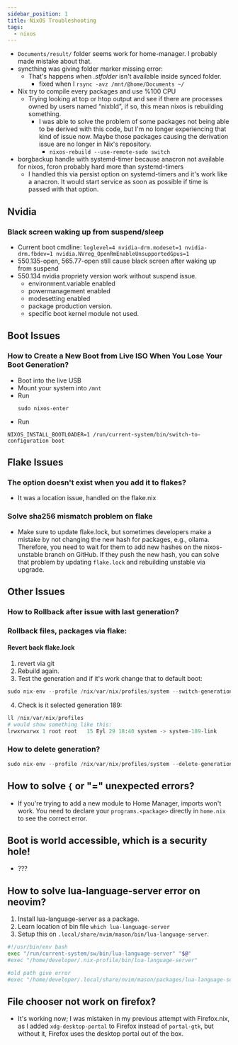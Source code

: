 ```yaml
---
sidebar_position: 1
title: NixOS Troubleshooting
tags:
  - nixos
---
```


<!-- TOC -->

- ​`Documents/result/`​ folder seems work for home-manager. I probably made mistake about that.
- syncthing was giving folder marker missing error:
  - That's happens when _.stfolder_ isn't available inside synced folder.
    - fixed when I `rsync -avz /mnt/@home/Documents ~/`​
- Nix try to compile every packages and use %100 CPU
  - Trying looking at top or htop output and see if there are processes owned by users named “nixbld”, if so, this mean nixos is rebuilding something.
    - I was able to solve the problem of some packages not being able to be derived with this code, but I'm no longer experiencing that kind of issue now. Maybe those packages causing the derivation issue are no longer in Nix's repository.
      - ​`nixos-rebuild --use-remote-sudo switch`​
- borgbackup handle with systemd-timer because anacron not available for nixos, fcron probably hard more than systemd-timers
  - I handled this via persist option on systemd-timers and it's work like a anacron. It would start service as soon as possible if time is passed with that option.

## Nvidia

### Black screen waking up from suspend/sleep

- Current boot cmdline: `loglevel=4 nvidia-drm.modeset=1 nvidia-drm.fbdev=1 nvidia.NVreg_OpenRmEnableUnsupportedGpus=1`
- 550.135-open, 565.77-open still cause black screen after waking up from suspend
- 550.134 nvidia propriety version work without suspend issue.
  - environment.variable enabled
  - powermanagement enabled
  - modesetting enabled
  - package production version.
  - specific boot kernel module not used.

## Boot Issues

### How to Create a New Boot from Live ISO When You Lose Your Boot Generation?

- Boot into the live USB
- Mount your system into `/mnt`
- Run
  ```
  sudo nixos-enter
  ```
- Run

```
NIXOS_INSTALL_BOOTLOADER=1 /run/current-system/bin/switch-to-configuration boot
```

## Flake Issues

### The option doesn't exist when you add it to flakes?

- It was a location issue, handled on the flake.nix

### Solve sha256 mismatch problem on flake

- Make sure to update flake.lock, but sometimes developers make a mistake by not changing the new hash for packages, e.g., ollama. Therefore, you need to wait for them to add new hashes on the nixos-unstable branch on GitHub. If they push the new hash, you can solve that problem by updating `flake.lock` and rebuilding unstable via upgrade.

## Other Issues

### How to Rollback after issue with last generation?

### Rollback files, packages via flake:

#### Revert back flake.lock

1. revert via git
2. Rebuild again.
3. Test the generation and if it's work change that to default boot:

```python
sudo nix-env --profile /nix/var/nix/profiles/system --switch-generation 189
```

4. Check is it selected generation 189:

```python
ll /nix/var/nix/profiles
# would show something like this:
lrwxrwxrwx 1 root root   15 Eyl 29 18:40 system -> system-189-link
```

### How to delete generation?

```python
sudo nix-env --profile /nix/var/nix/profiles/system --delete-generations 190 191 192 193 194 195
```

## How to solve `{` or "=" unexpected errors?

- If you're trying to add a new module to Home Manager, imports won't work. You need to declare your `programs.<package>` directly in `home.nix` to see the correct error.

## Boot is world accessible, which is a security hole!

- ???

## How to solve lua-language-server error on neovim?

1. Install lua-language-server as a package.
2. Learn location of bin file `which lua-language-server`
3. Setup this on `.local/share/nvim/mason/bin/lua-language-server`.

```bash
#!/usr/bin/env bash
exec "/run/current-system/sw/bin/lua-language-server" "$@"
#exec "/home/developer/.nix-profile/bin/lua-language-server"

#old path give error
#exec "/home/developer/.local/share/nvim/mason/packages/lua-language-server/libexec/bin/lua-language-server" "$@"
```

## File chooser not work on firefox?

- It's working now; I was mistaken in my previous attempt with Firefox.nix, as I added `xdg-desktop-portal` to Firefox instead of `portal-gtk`, but without it, Firefox uses the desktop portal out of the box.

<!-- /TOC -->
